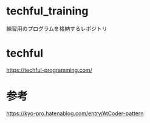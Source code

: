 # techful_training
練習用のプログラムを格納するレポジトリ

# techful
https://techful-programming.com/

# 参考
https://kyo-pro.hatenablog.com/entry/AtCoder-pattern